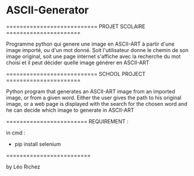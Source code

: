 # ASCII-Generator

=========================== PROJET SCOLAIRE ======================  

Programme python qui genere une image en ASCII-ART à partir d'une image importé, ou d'un mot donné.
Soit l'utilisateur donne le chemin de son image original, soit une page internet s'affiche avec la recherche du mot choisi et il peut décider quelle image générer en ASCII-ART

=========================== SCHOOL PROJECT ======================     

Python program that generates an ASCII-ART image from an imported image, or from a given word.
Either the user gives the path to his original image, or a web page is displayed with the search for the chosen word and he can decide which image to generate in ASCII-ART

========================
REQUIREMENT : 

in cmd : 
- pip install selenium


=========================

by Léo Richez

